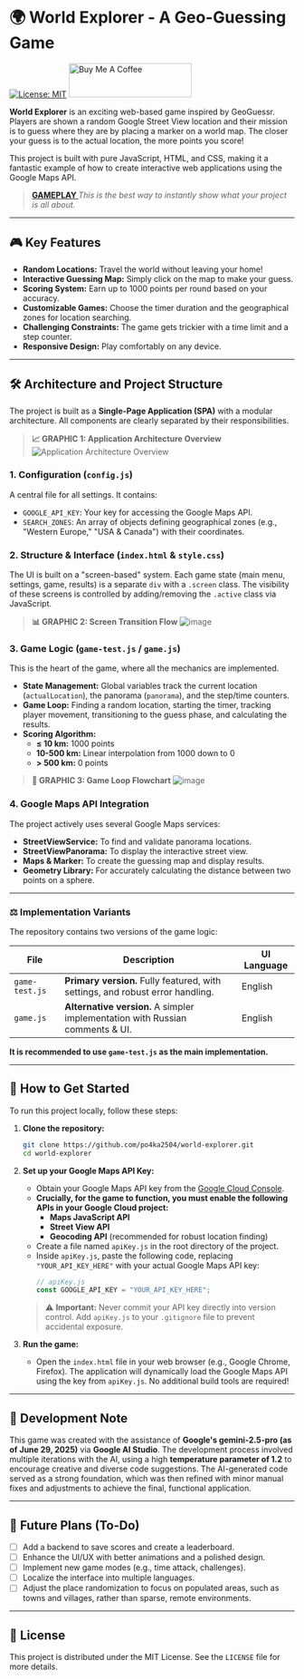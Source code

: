 # 🌍 World Explorer - A Geo-Guessing Game

[![License: MIT](https://img.shields.io/badge/License-MIT-yellow.svg)](https://opensource.org/licenses/MIT)
<a href="https://buycoffee.to/po4ka2504" target="_blank"><img src="https://cdn.buymeacoffee.com/buttons/v2/default-yellow.png" alt="Buy Me A Coffee" style="height: 60px !important;width: 217px !important;" ></a>

**World Explorer** is an exciting web-based game inspired by GeoGuessr. Players are shown a random Google Street View location and their mission is to guess where they are by placing a marker on a world map. The closer your guess is to the actual location, the more points you score!

This project is built with pure JavaScript, HTML, and CSS, making it a fantastic example of how to create interactive web applications using the Google Maps API.


> **[ GAMEPLAY ](https://github.com/user-attachments/assets/ca98a83c-50b1-4f81-bf57-db5d1d2a2120)**
> *This is the best way to instantly show what your project is all about.*

---

## 🎮 Key Features

-   **Random Locations:** Travel the world without leaving your home!
-   **Interactive Guessing Map:** Simply click on the map to make your guess.
-   **Scoring System:** Earn up to 1000 points per round based on your accuracy.
-   **Customizable Games:** Choose the timer duration and the geographical zones for location searching.
-   **Challenging Constraints:** The game gets trickier with a time limit and a step counter.
-   **Responsive Design:** Play comfortably on any device.

---

## 🛠️ Architecture and Project Structure

The project is built as a **Single-Page Application (SPA)** with a modular architecture. All components are clearly separated by their responsibilities.

> **📈 GRAPHIC 1: Application Architecture Overview**
> ![Application Architecture Overview](https://github.com/user-attachments/assets/1b991913-3558-44d7-bd54-12fafa856e15)

### 1. Configuration (`config.js`)

A central file for all settings. It contains:
-   `GOOGLE_API_KEY`: Your key for accessing the Google Maps API.
-   `SEARCH_ZONES`: An array of objects defining geographical zones (e.g., "Western Europe," "USA & Canada") with their coordinates.

### 2. Structure & Interface (`index.html` & `style.css`)

The UI is built on a "screen-based" system. Each game state (main menu, settings, game, results) is a separate `div` with a `.screen` class. The visibility of these screens is controlled by adding/removing the `.active` class via JavaScript.

> **📊 GRAPHIC 2: Screen Transition Flow**
> ![image](https://github.com/user-attachments/assets/f0f8b9e3-fbc6-4cf2-ae96-867fca87d0c5)


### 3. Game Logic (`game-test.js` / `game.js`)

This is the heart of the game, where all the mechanics are implemented.
-   **State Management:** Global variables track the current location (`actualLocation`), the panorama (`panorama`), and the step/time counters.
-   **Game Loop:** Finding a random location, starting the timer, tracking player movement, transitioning to the guess phase, and calculating the results.
-   **Scoring Algorithm:**
    -   **≤ 10 km:** 1000 points
    -   **10-500 km:** Linear interpolation from 1000 down to 0
    -   **> 500 km:** 0 points

> **🔄 GRAPHIC 3: Game Loop Flowchart**
> ![image](https://github.com/user-attachments/assets/6a876436-bb40-4192-b716-36fe3deb1ae9)


### 4. Google Maps API Integration

The project actively uses several Google Maps services:
-   **StreetViewService:** To find and validate panorama locations.
-   **StreetViewPanorama:** To display the interactive street view.
-   **Maps & Marker:** To create the guessing map and display results.
-   **Geometry Library:** For accurately calculating the distance between two points on a sphere.

---

### ⚖️ Implementation Variants

The repository contains two versions of the game logic:

| File            | Description                                                                     | UI Language |
| --------------- | ------------------------------------------------------------------------------- | ----------- |
| `game-test.js`  | **Primary version.** Fully featured, with settings, and robust error handling.  | English     |
| `game.js`       | **Alternative version.** A simpler implementation with Russian comments & UI.   | English     |

**It is recommended to use `game-test.js` as the main implementation.**

---

## 🚀 How to Get Started

To run this project locally, follow these steps:

1.  **Clone the repository:**
    ```bash
    git clone https://github.com/po4ka2504/world-explorer.git
    cd world-explorer
    ```

2.  **Set up your Google Maps API Key:**
    *   Obtain your Google Maps API key from the [Google Cloud Console](https://console.cloud.google.com/google/maps-apis/overview).
    *   **Crucially, for the game to function, you must enable the following APIs in your Google Cloud project:**
        *   **Maps JavaScript API**
        *   **Street View API**
        *   **Geocoding API** (recommended for robust location finding)
    *   Create a file named `apiKey.js` in the root directory of the project.
    *   Inside `apiKey.js`, paste the following code, replacing `"YOUR_API_KEY_HERE"` with your actual Google Maps API key:
        ```javascript
        // apiKey.js
        const GOOGLE_API_KEY = "YOUR_API_KEY_HERE";
        ```
    > ⚠️ **Important:** Never commit your API key directly into version control. Add `apiKey.js` to your `.gitignore` file to prevent accidental exposure.

3.  **Run the game:**
    *   Open the `index.html` file in your web browser (e.g., Google Chrome, Firefox). The application will dynamically load the Google Maps API using the key from `apiKey.js`. No additional build tools are required!

---

## 🤖 Development Note

This game was created with the assistance of **Google's gemini-2.5-pro (as of June 29, 2025)** via **Google AI Studio**. The development process involved multiple iterations with the AI, using a high **temperature parameter of 1.2** to encourage creative and diverse code suggestions. The AI-generated code served as a strong foundation, which was then refined with minor manual fixes and adjustments to achieve the final, functional application.

---

## 📝 Future Plans (To-Do)

-   [ ] Add a backend to save scores and create a leaderboard.
-   [ ] Enhance the UI/UX with better animations and a polished design.
-   [ ] Implement new game modes (e.g., time attack, challenges).
-   [ ] Localize the interface into multiple languages.
-   [ ] Adjust the place randomization to focus on populated areas, such as towns and villages, rather than sparse, remote environments.

---

## 📄 License

This project is distributed under the MIT License. See the `LICENSE` file for more details.

